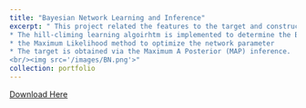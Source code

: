 ```yaml
---
title: "Bayesian Network Learning and Inference"
excerpt: " This project related the features to the target and construct a Bayesian Network. The purpose is to classify the target by learning the BN structure. 
* The hill-climing learning algoirhtm is implemented to determine the BN structure;
* the Maximum Likelihood method to optimize the network parameter 
* The target is obtained via the Maximum A Posterior (MAP) inference.  
<br/><img src='/images/BN.png'>"
collection: portfolio
---
```


[Download Here](http://Wendy0601.github.io/files/PGM_Proj2_Fall18_LiWenting_new.pdf)
